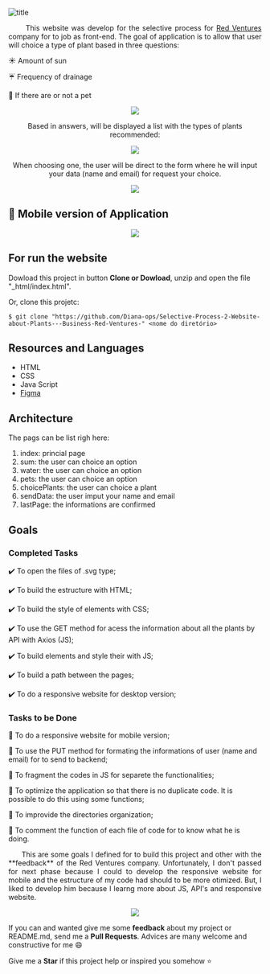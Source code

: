 ![title](https://user-images.githubusercontent.com/46378210/72853365-f2d11500-3c8f-11ea-8282-aa616458ad61.png)

<p align="justify">
&nbsp;&nbsp;&nbsp;&nbsp;&nbsp;&nbsp;This website was develop for the selective process for <a href="https://www.redventures.com/">Red Ventures</a> company for to job as
front-end. The goal of application is to allow that user  will choice a type of plant based in three questions: 
</p>

:sunny: Amount of sun

:umbrella: Frequency of drainage

:dog: If there are or not a pet

<p align="center">
  <img src="https://user-images.githubusercontent.com/46378210/72853352-e64cbc80-3c8f-11ea-94d8-a3c70f6f593f.png"/>
</p>

<p align="center">
  Based in answers, will be displayed a list with the types of plants recommended:
</p>

<p align="center">
  <img src="https://user-images.githubusercontent.com/46378210/72853359-ea78da00-3c8f-11ea-8989-991aee336282.png"/>
</p>

<p align="center">
  When choosing one, the user will be direct to the form where he will input your data (name and email) for request your choice.
</p>

<p align="center">
  <img src="https://user-images.githubusercontent.com/46378210/72853360-ecdb3400-3c8f-11ea-92d9-d55bcf7a34d6.png"/>
</p>

## :iphone: Mobile version of Application  
<p align="center">
  <img src="https://user-images.githubusercontent.com/46378210/72853358-ea78da00-3c8f-11ea-9388-df008cc4faa9.png"/>
</p>

## For run the website

Dowload this project in button **Clone or Dowload**, unzip and open the file "_html/index.html". 

Or, clone this projetc: 

```
$ git clone "https://github.com/Diana-ops/Selective-Process-2-Website-about-Plants---Business-Red-Ventures-" <nome do diretório>
```

## Resources and Languages 

- HTML 
- CSS
- Java Script
- [Figma](https://www.figma.com/files/recent)

## Architecture

The pags can be list righ here: 
1. index: princial page
2. sum: the user can choice an option
3. water: the user can choice an option
4. pets: the user can choice an option
5. choicePlants: the user can choice a plant 
6. sendData: the user imput your name and email
7. lastPage: the informations are confirmed 

## Goals

### Completed Tasks

:heavy_check_mark: To open the files of .svg type;

:heavy_check_mark: To build the estructure with HTML;

:heavy_check_mark: To build the style of elements with CSS;

:heavy_check_mark: To use the GET method for acess the information about all the plants by API with Axios (JS);

:heavy_check_mark: To build elements and style their with JS;

:heavy_check_mark: To build a path between the pages;

:heavy_check_mark: To do a responsive website for desktop version;
 
### Tasks to be Done

:memo: To do a responsive website for mobile version;

:memo: To use the PUT method for formating the informations of user (name and email) for to send to backend;

:memo: To fragment the codes in JS for separete the functionalities;

:memo: To optimize the application so that there is no duplicate code. It is possible to do this using some functions;

:memo: To improvide the directories organization;

:memo: To comment the function of each file of code for to know what he is doing.

<p align="justify">
&nbsp;&nbsp;&nbsp;&nbsp;&nbsp;&nbsp;This are some goals I defined for to build this project  and other with the **feedback** of the Red Ventures company. Unfortunately, I don't passed for next phase because I could to develop the responsive website for mobile and the estructure of my code had should to be more otimized. But, I liked to develop him because I learng more about JS, API's and responsive website.
</p>

<p align="center">
<img src="https://66.media.tumblr.com/5240545d1b83e237bf9a84070ef7d65e/tumblr_ow4mpri97G1war5f9o1_400.gifv"/>
</p>

If you can and wanted give me some **feedback** about my project or README.md, send me a **Pull Requests**. Advices are many welcome and constructive for me :smile:

Give me a **Star** if this project help or inspired you somehow :star:
